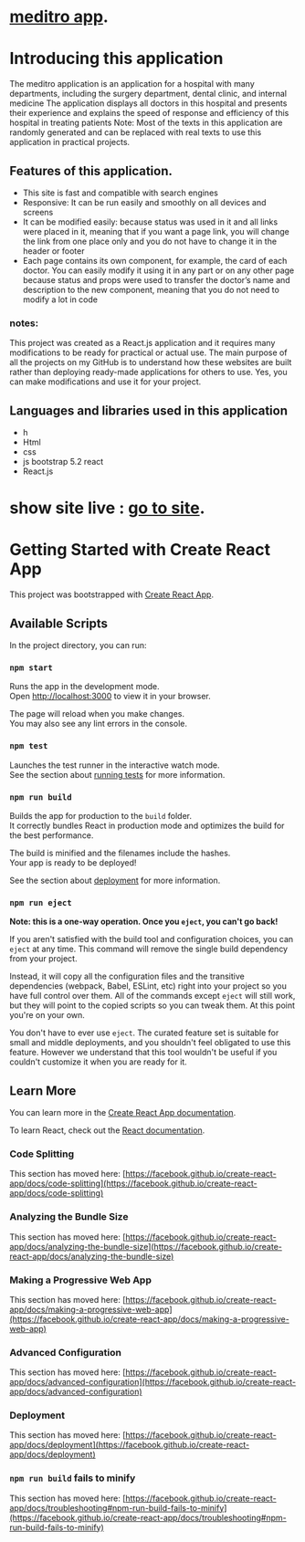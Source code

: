 
# [meditro app](https://64cba53ebcf93d77d1c3cc68--inspiring-yeot-0d1cc7.netlify.app/).


# Introducing this application
The meditro application is an application for a hospital with many departments, including the surgery department, dental clinic, and internal medicine
The application displays all doctors in this hospital and presents their experience and explains the speed of response and efficiency of this hospital in treating patients
Note: Most of the texts in this application are randomly generated and can be replaced with real texts to use this application in practical projects.

## Features of this application.
- This site is fast and compatible with search engines
- Responsive: It can be run easily and smoothly on all devices and screens
- It can be modified easily: because status was used in it and all links were placed in it, meaning that if you want a page link, you will change the link from one place only and you do not have to change it in the header or footer
- Each page contains its own component, for example, the card of each doctor. You can easily modify it using it in any part or on any other page because status and props were used to transfer the doctor’s name and description to the new component, meaning that you do not need to modify a lot in code
### notes:

This project was created as a React.js application and it requires many modifications to be ready for practical or actual use. The main purpose of all the projects on my GitHub is to understand how these websites are built rather than deploying ready-made applications for others to use. Yes, you can make modifications and use it for your project.

## Languages and libraries used in this application
- h
- Html
-  css
-  js bootstrap 5.2 react
-  React.js 


# show site live : [go to site](https://64cba53ebcf93d77d1c3cc68--inspiring-yeot-0d1cc7.netlify.app/).



# Getting Started with Create React App

This project was bootstrapped with [Create React App](https://github.com/facebook/create-react-app).

## Available Scripts

In the project directory, you can run:

### `npm start`

Runs the app in the development mode.\
Open [http://localhost:3000](http://localhost:3000) to view it in your browser.

The page will reload when you make changes.\
You may also see any lint errors in the console.

### `npm test`

Launches the test runner in the interactive watch mode.\
See the section about [running tests](https://facebook.github.io/create-react-app/docs/running-tests) for more information.

### `npm run build`

Builds the app for production to the `build` folder.\
It correctly bundles React in production mode and optimizes the build for the best performance.

The build is minified and the filenames include the hashes.\
Your app is ready to be deployed!

See the section about [deployment](https://facebook.github.io/create-react-app/docs/deployment) for more information.

### `npm run eject`

**Note: this is a one-way operation. Once you `eject`, you can't go back!**

If you aren't satisfied with the build tool and configuration choices, you can `eject` at any time. This command will remove the single build dependency from your project.

Instead, it will copy all the configuration files and the transitive dependencies (webpack, Babel, ESLint, etc) right into your project so you have full control over them. All of the commands except `eject` will still work, but they will point to the copied scripts so you can tweak them. At this point you're on your own.

You don't have to ever use `eject`. The curated feature set is suitable for small and middle deployments, and you shouldn't feel obligated to use this feature. However we understand that this tool wouldn't be useful if you couldn't customize it when you are ready for it.

## Learn More

You can learn more in the [Create React App documentation](https://facebook.github.io/create-react-app/docs/getting-started).

To learn React, check out the [React documentation](https://reactjs.org/).

### Code Splitting

This section has moved here: [https://facebook.github.io/create-react-app/docs/code-splitting](https://facebook.github.io/create-react-app/docs/code-splitting)

### Analyzing the Bundle Size

This section has moved here: [https://facebook.github.io/create-react-app/docs/analyzing-the-bundle-size](https://facebook.github.io/create-react-app/docs/analyzing-the-bundle-size)

### Making a Progressive Web App

This section has moved here: [https://facebook.github.io/create-react-app/docs/making-a-progressive-web-app](https://facebook.github.io/create-react-app/docs/making-a-progressive-web-app)

### Advanced Configuration

This section has moved here: [https://facebook.github.io/create-react-app/docs/advanced-configuration](https://facebook.github.io/create-react-app/docs/advanced-configuration)

### Deployment

This section has moved here: [https://facebook.github.io/create-react-app/docs/deployment](https://facebook.github.io/create-react-app/docs/deployment)

### `npm run build` fails to minify

This section has moved here: [https://facebook.github.io/create-react-app/docs/troubleshooting#npm-run-build-fails-to-minify](https://facebook.github.io/create-react-app/docs/troubleshooting#npm-run-build-fails-to-minify)
